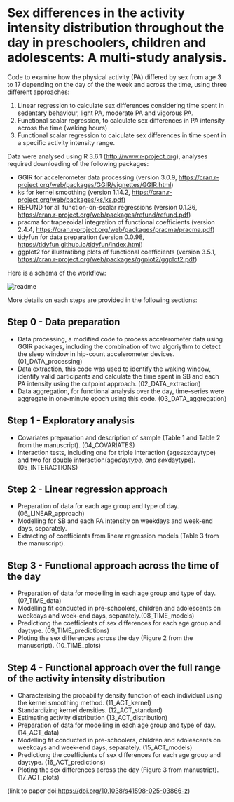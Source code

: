 
# Sex differences in the activity intensity distribution throughout the day in preschoolers, children and adolescents: A multi-study analysis.

Code to examine how the physical activity (PA) differed by sex from age 3 to 17 depending on the day of the the week and across the time, using three different approaches:
  1) Linear regression to calculate sex differences considering time spent in sedentary behaviour, light PA, moderate PA and vigorous PA.
  2) Functional scalar regression, to calculate sex differences in PA intensity across the time (waking hours)
  3) Functional scalar regression to calculate sex differences in time spent in a specific activity intensity range.

Data were analysed using R 3.6.1 (http://www.r-project.org), analyses required downloading of the following packages:
- GGIR for accelerometer data processing (version 3.0.9, https://cran.r-project.org/web/packages/GGIR/vignettes/GGIR.html)
- ks for kernel smoothing (version 1.14.2, https://cran.r-project.org/web/packages/ks/ks.pdf)
- REFUND for all function-on-scalar regressions (version 0.1.36, https://cran.r-project.org/web/packages/refund/refund.pdf)
- pracma for trapezoidal integration of functional coefficients (version 2.4.4, https://cran.r-project.org/web/packages/pracma/pracma.pdf)
- tidyfun for data preparation (version 0.0.98, https://tidyfun.github.io/tidyfun/index.html)
- ggplot2 for illustratibng plots of functional coefficients (version 3.5.1, https://cran.r-project.org/web/packages/ggplot2/ggplot2.pdf)

Here is a schema of the workflow: 

![readme](https://github.com/user-attachments/assets/a9959ccb-954d-4f75-82ef-67612fb9ee4c)

More details on each steps are provided in the following sections:

## Step 0 - Data preparation

- Data processing, a modified code to process accelerometer data using GGIR packages, including the combination of two algoriythm to detect the sleep window in hip-count accelerometer devices. (01_DATA_processing)
- Data extraction, this code was used to identify the waking window, identify valid participants and calculate the time spent in SB and each PA intensity using the cutpoint approach. (02_DATA_extraction)
- Data aggregation, for functional analysis over the day, time-series were aggregate in one-minute epoch using this code. (03_DATA_aggregation)

## Step 1 - Exploratory analysis 

 - Covariates preparation and description of sample (Table 1 and Table 2 from the manuscript). (04_COVARIATES)
 - Interaction tests, including one for triple interaction (age*sex*daytype) and two for double interaction(age*daytype, and sex*daytype). (05_INTERACTIONS)

## Step 2 - Linear regression approach 

- Preparation of data for each age group and type of day. (06_LINEAR_approach)
- Modelling for SB and each PA intensity on weekdays and week-end days, separately.
- Extracting of coefficients from linear regression models (Table 3 from the manuscript).

## Step 3 -  Functional approach across the time of the day 

- Preparation of data for modelling in each age group and type of day. (07_TIME_data)
- Modelling fit conducted in pre-schoolers, children and adolescents on weekdays and week-end days, separately.(08_TIME_models)
- Predictiong the coefficients of sex differences for each age group and daytype. (09_TIME_predictions)
- Ploting the sex differences across the day (Figure 2 from the manuscript). (10_TIME_plots)

## Step 4 - Functional approach over the full range of the activity intensity distribution

- Characterising the probability density function of each individual using the kernel smoothing method. (11_ACT_kernel)
- Standardizing kernel densities. (12_ACT_standard)
- Estimating activity distribution (13_ACT_distribution)
- Preparation of data for modelling in each age group and type of day. (14_ACT_data)
- Modelling fit conducted in pre-schoolers, children and adolescents on weekdays and week-end days, separately. (15_ACT_models)
- Predictiong the coefficients of sex differences for each age group and daytype. (16_ACT_predictions)
- Ploting the sex differences across the day (Figure 3  from manustript). (17_ACT_plots)
  
(link to paper doi:https://doi.org/10.1038/s41598-025-03866-z)
